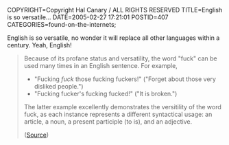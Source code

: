 COPYRIGHT=Copyright Hal Canary / ALL RIGHTS RESERVED
TITLE=English is so versatile...
DATE=2005-02-27 17:21:01
POSTID=407
CATEGORIES=found-on-the-internets;

English is so versatile, no wonder it will replace all other languages within a century. Yeah, English!

> Because of its profane status and versatility, the word "fuck" can be used many times in an English sentence. For example,
> 
> *   "Fucking _fuck_ those fucking fuckers!" ("Forget about those very disliked people.")
> *   "Fucking fucker's fucking fucked!" ("It is broken.")
> 
> The latter example excellently demonstrates the versitility of the word fuck, as each instance represents a different syntactical usage: an article, a noun, a present participle (to is), and an adjective.
> 
> ([Source](http://en.wikipedia.org/wiki/Fuck))
